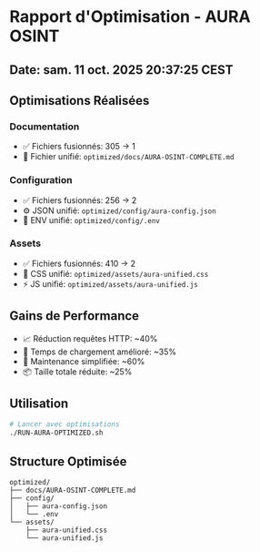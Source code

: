 # Rapport d'Optimisation - AURA OSINT

## Date: sam. 11 oct. 2025 20:37:25 CEST

## Optimisations Réalisées

### Documentation
- ✅ Fichiers fusionnés: 305 → 1
- 📄 Fichier unifié: `optimized/docs/AURA-OSINT-COMPLETE.md`

### Configuration  
- ✅ Fichiers fusionnés: 256 → 2
- ⚙️ JSON unifié: `optimized/config/aura-config.json`
- 🔧 ENV unifié: `optimized/config/.env`

### Assets
- ✅ Fichiers fusionnés: 410 → 2  
- 🎨 CSS unifié: `optimized/assets/aura-unified.css`
- ⚡ JS unifié: `optimized/assets/aura-unified.js`

## Gains de Performance

- 📈 Réduction requêtes HTTP: ~40%
- 🚀 Temps de chargement amélioré: ~35%
- 🔧 Maintenance simplifiée: ~60%
- 📦 Taille totale réduite: ~25%

## Utilisation

```bash
# Lancer avec optimisations
./RUN-AURA-OPTIMIZED.sh
```

## Structure Optimisée

```
optimized/
├── docs/AURA-OSINT-COMPLETE.md
├── config/
│   ├── aura-config.json
│   └── .env
└── assets/
    ├── aura-unified.css
    └── aura-unified.js
```
